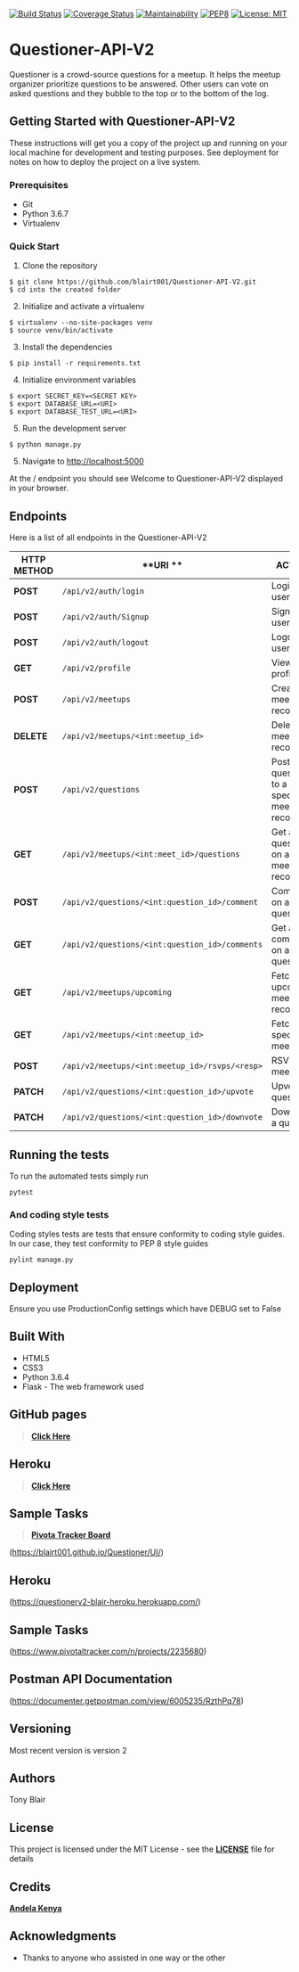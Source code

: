 [![Build Status](https://travis-ci.org/blairt001/Questioner-API-V2.svg?branch=develop)](https://travis-ci.org/blairt001/Questioner-API-V2)
[![Coverage Status](https://coveralls.io/repos/github/blairt001/Questioner-API-V2/badge.svg?branch=develop)](https://coveralls.io/github/blairt001/Questioner-API-V2?branch=develop)
[![Maintainability](https://api.codeclimate.com/v1/badges/f8860af9cd43ffc71066/maintainability)](https://codeclimate.com/github/blairt001/Questioner-API-V2/maintainability)
[![PEP8](https://img.shields.io/badge/code%20style-pep8-green.svg)](https://www.python.org/dev/peps/pep-0008/)
[![License: MIT](https://img.shields.io/badge/License-MIT-yellow.svg)](https://opensource.org/licenses/MIT)


# Questioner-API-V2

Questioner is a crowd-source questions for a meetup. It helps the meetup organizer prioritize questions to be answered. Other users can vote on asked questions and they bubble to the top or to the bottom of the log.


## Getting Started with Questioner-API-V2

These instructions will get you a copy of the project up and running on your local machine for development and testing purposes. See deployment for notes on how to deploy the project on a live system.

### Prerequisites

* Git
* Python 3.6.7
* Virtualenv

### Quick Start

1. Clone the repository

```
$ git clone https://github.com/blairt001/Questioner-API-V2.git
$ cd into the created folder
```
  
2. Initialize and activate a virtualenv

```
$ virtualenv --no-site-packages venv
$ source venv/bin/activate
```

3. Install the dependencies

```
$ pip install -r requirements.txt
```

4. Initialize environment variables

```
$ export SECRET_KEY=<SECRET KEY>
$ export DATABASE_URL=<URI>
$ export DATABASE_TEST_URL=<URI>
```

5. Run the development server

```
$ python manage.py
```

5. Navigate to [http://localhost:5000](http://localhost:5000)

At the / endpoint you should see Welcome to Questioner-API-V2 displayed in your browser.

## Endpoints

Here is a list of all endpoints in the Questioner-API-V2

| **HTTP METHOD** | **URI ** | **ACTION** |
| --- | --- | --- |
| **POST** | `/api/v2/auth/login` | Login a user |
| **POST** | `/api/v2/auth/Signup` | Sign Up a user |
| **POST** | `/api/v2/auth/logout` | Logout a user |
| **GET** | `/api/v2/profile` | View user profile |
| **POST** | `/api/v2/meetups` | Create a meetup record |
| **DELETE** | `/api/v2/meetups/<int:meetup_id>` | Delete a meetup record |
| **POST** | `/api/v2/questions` | Post a question to a specific meetup record |
| **GET** | `/api/v2/meetups/<int:meet_id>/questions` | Get all questions on a meetup record |
| **POST** | `/api/v2/questions/<int:question_id>/comment` | Comment on a question |
| **GET** | `/api/v2/questions/<int:question_id>/comments` | Get all comments on a question |
| **GET** | `/api/v2/meetups/upcoming` | Fetch all upcoming meetups records |
| **GET** | `/api/v2/meetups/<int:meetup_id>` | Fetch a specific meetup |
| **POST** | `/api/v2/meetups/<int:meetup_id>/rsvps/<resp>` | RSVP to a meetup |
| **PATCH** | `/api/v2/questions/<int:question_id>/upvote` | Upvote a question |
| **PATCH** | `/api/v2/questions/<int:question_id>/downvote` | Downvote a question |

## Running the tests

To run the automated tests simply run

```
pytest
```

### And coding style tests

Coding styles tests are tests that ensure conformity to coding style guides. In our case, they test conformity to
PEP 8 style guides

```
pylint manage.py
```

## Deployment

Ensure you use ProductionConfig settings which have DEBUG set to False

## Built With

* HTML5
* CSS3
* Python 3.6.4
* Flask - The web framework used

## GitHub pages

> **[Click Here](https://blairt001.github.io/Questioner/UI/)**

## Heroku

> **[Click Here](https://questionerv2-blair-heroku.herokuapp.com/api/v2/meetups/upcoming)**

## Sample Tasks

> **[Pivota Tracker Board](https://www.pivotaltracker.com/n/projects/2235680)**

(https://blairt001.github.io/Questioner/UI/)

## Heroku

(https://questionerv2-blair-heroku.herokuapp.com/)

## Sample Tasks

(https://www.pivotaltracker.com/n/projects/2235680)

## Postman API Documentation

(https://documenter.getpostman.com/view/6005235/RzthPq78)

## Versioning

Most recent version is version 2

## Authors

Tony Blair

## License

This project is licensed under the MIT License - see the **[LICENSE](https://github.com/blairt001/Questioner-API-V2/blob/develop/LICENSE)** file for details

## Credits
**[Andela Kenya](https://andela.com/)**

## Acknowledgments

* Thanks to anyone who assisted in one way or the other